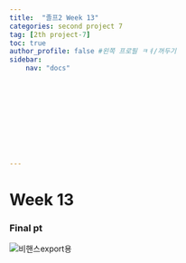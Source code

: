 ```yaml
---
title:  "졸프2 Week 13"
categories: second project 7
tag: [2th project-7]
toc: true
author_profile: false #왼쪽 프로필 ㅋㅕ/꺼두기
sidebar:
    nav: "docs"











---
```


# Week 13

### Final pt

![비핸스export용](../images/2022-12-13-first/비핸스export용.jpg)